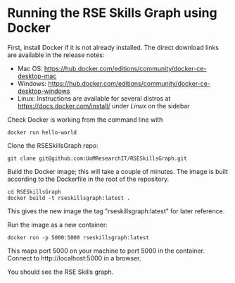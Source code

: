 
# Running the RSE Skills Graph using Docker

First, install Docker if it is not already installed.  The direct download links are available in the release notes:

- Mac OS: https://hub.docker.com/editions/community/docker-ce-desktop-mac
- Windows: https://hub.docker.com/editions/community/docker-ce-desktop-windows
- Linux: Instructions are available for several distros at https://docs.docker.com/install/ under *Linux* on the sidebar

Check Docker is working from the command line with

```
docker run hello-world
```

Clone the RSESkillsGraph repo:

```
git clone git@github.com:UoMResearchIT/RSESkillsGraph.git
```

Build the Docker image; this will take a couple of minutes.  The image is built according to the Dockerfile in the root of the repository.

```
cd RSESkillsGraph
docker build -t rseskillsgraph:latest .
```

This gives the new image the tag "rseskillsgraph:latest" for later reference.

Run the image as a new container:

```
docker run -p 5000:5000 rseskillsgraph:latest
```

This maps port 5000 on your machine to port 5000 in the container.  Connect to http://localhost:5000 in a browser.

You should see the RSE Skills graph.

